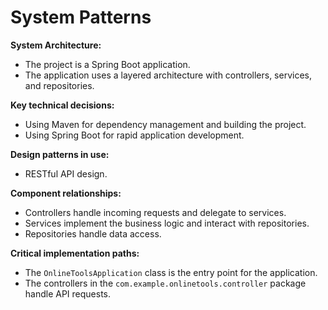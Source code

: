 # System Patterns

**System Architecture:**

*   The project is a Spring Boot application.
*   The application uses a layered architecture with controllers, services, and repositories.

**Key technical decisions:**

*   Using Maven for dependency management and building the project.
*   Using Spring Boot for rapid application development.

**Design patterns in use:**

*   RESTful API design.

**Component relationships:**

*   Controllers handle incoming requests and delegate to services.
*   Services implement the business logic and interact with repositories.
*   Repositories handle data access.

**Critical implementation paths:**

*   The `OnlineToolsApplication` class is the entry point for the application.
*   The controllers in the `com.example.onlinetools.controller` package handle API requests.
